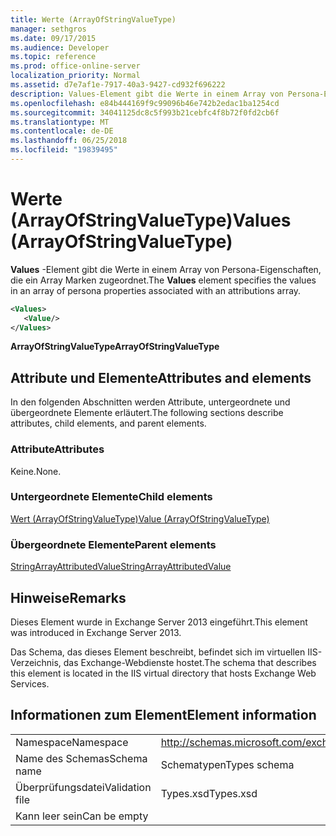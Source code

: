 ```yaml
---
title: Werte (ArrayOfStringValueType)
manager: sethgros
ms.date: 09/17/2015
ms.audience: Developer
ms.topic: reference
ms.prod: office-online-server
localization_priority: Normal
ms.assetid: d7e7af1e-7917-40a3-9427-cd932f696222
description: Values-Element gibt die Werte in einem Array von Persona-Eigenschaften, die ein Array Marken zugeordnet.
ms.openlocfilehash: e84b444169f9c99096b46e742b2edac1ba1254cd
ms.sourcegitcommit: 34041125dc8c5f993b21cebfc4f8b72f0fd2cb6f
ms.translationtype: MT
ms.contentlocale: de-DE
ms.lasthandoff: 06/25/2018
ms.locfileid: "19839495"
---
```

# <a name="values-arrayofstringvaluetype"></a><span data-ttu-id="09c54-103">Werte (ArrayOfStringValueType)</span><span class="sxs-lookup"><span data-stu-id="09c54-103">Values (ArrayOfStringValueType)</span></span>

<span data-ttu-id="09c54-104">**Values** -Element gibt die Werte in einem Array von Persona-Eigenschaften, die ein Array Marken zugeordnet.</span><span class="sxs-lookup"><span data-stu-id="09c54-104">The **Values** element specifies the values in an array of persona properties associated with an attributions array.</span></span> 
  
```XML
<Values>
   <Value/>
</Values>
```

<span data-ttu-id="09c54-105">**ArrayOfStringValueType**</span><span class="sxs-lookup"><span data-stu-id="09c54-105">**ArrayOfStringValueType**</span></span>

## <a name="attributes-and-elements"></a><span data-ttu-id="09c54-106">Attribute und Elemente</span><span class="sxs-lookup"><span data-stu-id="09c54-106">Attributes and elements</span></span>

<span data-ttu-id="09c54-107">In den folgenden Abschnitten werden Attribute, untergeordnete und übergeordnete Elemente erläutert.</span><span class="sxs-lookup"><span data-stu-id="09c54-107">The following sections describe attributes, child elements, and parent elements.</span></span>
  
### <a name="attributes"></a><span data-ttu-id="09c54-108">Attribute</span><span class="sxs-lookup"><span data-stu-id="09c54-108">Attributes</span></span>

<span data-ttu-id="09c54-109">Keine.</span><span class="sxs-lookup"><span data-stu-id="09c54-109">None.</span></span>
  
### <a name="child-elements"></a><span data-ttu-id="09c54-110">Untergeordnete Elemente</span><span class="sxs-lookup"><span data-stu-id="09c54-110">Child elements</span></span>

[<span data-ttu-id="09c54-111">Wert (ArrayOfStringValueType)</span><span class="sxs-lookup"><span data-stu-id="09c54-111">Value (ArrayOfStringValueType)</span></span>](value-arrayofstringvaluetype.md)
  
### <a name="parent-elements"></a><span data-ttu-id="09c54-112">Übergeordnete Elemente</span><span class="sxs-lookup"><span data-stu-id="09c54-112">Parent elements</span></span>

[<span data-ttu-id="09c54-113">StringArrayAttributedValue</span><span class="sxs-lookup"><span data-stu-id="09c54-113">StringArrayAttributedValue</span></span>](stringarrayattributedvalue.md)
  
## <a name="remarks"></a><span data-ttu-id="09c54-114">Hinweise</span><span class="sxs-lookup"><span data-stu-id="09c54-114">Remarks</span></span>

<span data-ttu-id="09c54-115">Dieses Element wurde in Exchange Server 2013 eingeführt.</span><span class="sxs-lookup"><span data-stu-id="09c54-115">This element was introduced in Exchange Server 2013.</span></span>
  
<span data-ttu-id="09c54-116">Das Schema, das dieses Element beschreibt, befindet sich im virtuellen IIS-Verzeichnis, das Exchange-Webdienste hostet.</span><span class="sxs-lookup"><span data-stu-id="09c54-116">The schema that describes this element is located in the IIS virtual directory that hosts Exchange Web Services.</span></span>
  
## <a name="element-information"></a><span data-ttu-id="09c54-117">Informationen zum Element</span><span class="sxs-lookup"><span data-stu-id="09c54-117">Element information</span></span>

|||
|:-----|:-----|
|<span data-ttu-id="09c54-118">Namespace</span><span class="sxs-lookup"><span data-stu-id="09c54-118">Namespace</span></span>  <br/> |http://schemas.microsoft.com/exchange/services/2006/types  <br/> |
|<span data-ttu-id="09c54-119">Name des Schemas</span><span class="sxs-lookup"><span data-stu-id="09c54-119">Schema name</span></span>  <br/> |<span data-ttu-id="09c54-120">Schematypen</span><span class="sxs-lookup"><span data-stu-id="09c54-120">Types schema</span></span>  <br/> |
|<span data-ttu-id="09c54-121">Überprüfungsdatei</span><span class="sxs-lookup"><span data-stu-id="09c54-121">Validation file</span></span>  <br/> |<span data-ttu-id="09c54-122">Types.xsd</span><span class="sxs-lookup"><span data-stu-id="09c54-122">Types.xsd</span></span>  <br/> |
|<span data-ttu-id="09c54-123">Kann leer sein</span><span class="sxs-lookup"><span data-stu-id="09c54-123">Can be empty</span></span>  <br/> ||
   

